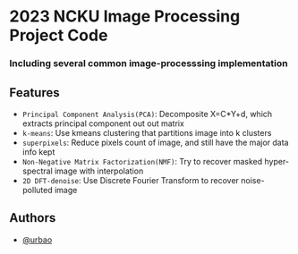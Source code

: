 # 2023 NCKU Image Processing Project Code

### Including several common image-processsing implementation

## Features
- `Principal Component Analysis(PCA)`: Decomposite X=C*Y+d, which extracts principal component out out matrix
- `k-means`: Use kmeans clustering that partitions image into k clusters
- `superpixels`: Reduce pixels count of image, and still have the major data info kept
- `Non-Negative Matrix Factorization(NMF)`: Try to recover masked hyper-spectral image with interpolation
- `2D DFT-denoise`: Use Discrete Fourier Transform to recover noise-polluted image

## Authors
- [@urbao](https://www.github.com/urbao)
